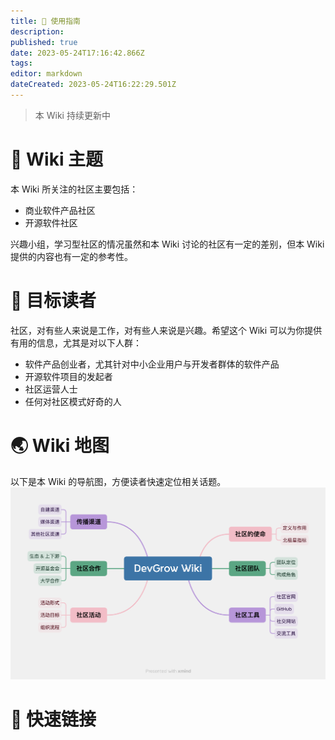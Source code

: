 ```yaml
---
title: 🧭 使用指南
description: 
published: true
date: 2023-05-24T17:16:42.866Z
tags: 
editor: markdown
dateCreated: 2023-05-24T16:22:29.501Z
---
```


> 本 Wiki 持续更新中

# 🎡 Wiki 主题
本 Wiki 所关注的社区主要包括：

- 商业软件产品社区
- 开源软件社区

兴趣小组，学习型社区的情况虽然和本 Wiki 讨论的社区有一定的差别，但本 Wiki 提供的内容也有一定的参考性。

# 🫶 目标读者
社区，对有些人来说是工作，对有些人来说是兴趣。希望这个 Wiki 可以为你提供有用的信息，尤其是对以下人群：

- 软件产品创业者，尤其针对中小企业用户与开发者群体的软件产品
- 开源软件项目的发起者
- 社区运营人士
- 任何对社区模式好奇的人

# 🌏 Wiki 地图
以下是本 Wiki 的导航图，方便读者快速定位相关话题。
![Wiki 导航图](/pic/devgrow_wiki.png)

# 🔗 快速链接


